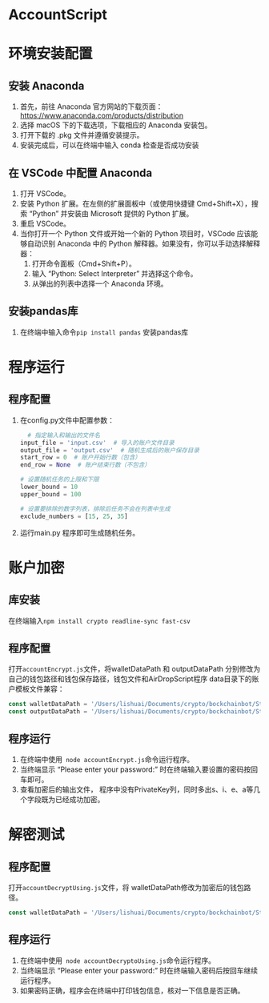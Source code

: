 # AccountScript

# 环境安装配置
## 安装 Anaconda
1. 首先，前往 Anaconda 官方网站的下载页面：https://www.anaconda.com/products/distribution
2. 选择 macOS 下的下载选项，下载相应的 Anaconda 安装包。
3. 打开下载的 .pkg 文件并遵循安装提示。
4. 安装完成后，可以在终端中输入 conda 检查是否成功安装
   
## 在 VSCode 中配置 Anaconda
1. 打开 VSCode。
2. 安装 Python 扩展。在左侧的扩展面板中（或使用快捷键 Cmd+Shift+X），搜索 “Python” 并安装由 Microsoft 提供的 Python 扩展。
3. 重启 VSCode。
4. 当你打开一个 Python 文件或开始一个新的 Python 项目时，VSCode 应该能够自动识别 Anaconda 中的 Python 解释器。如果没有，你可以手动选择解释器：
    1. 打开命令面板（Cmd+Shift+P）。
    2. 输入 “Python: Select Interpreter” 并选择这个命令。
    3. 从弹出的列表中选择一个 Anaconda 环境。

## 安装pandas库
1. 在终端中输入命令`pip install pandas` 安装pandas库

# 程序运行
## 程序配置
1. 在config.py文件中配置参数：
    ``` python
      # 指定输入和输出的文件名
    input_file = 'input.csv'  # 导入的账户文件目录
    output_file = 'output.csv'  # 随机生成后的账户保存目录
    start_row = 0  # 账户开始行数（包含） 
    end_row = None  # 账户结束行数（不包含）
    
    # 设置随机任务的上限和下限
    lower_bound = 10
    upper_bound = 100
    
    # 设置要排除的数字列表，排除后任务不会在列表中生成
    exclude_numbers = [15, 25, 35]
    
    ```

2. 运行main.py 程序即可生成随机任务。





# 账户加密

## 库安装

在终端输入` npm install crypto readline-sync fast-csv `



## 程序配置

打开`accountEncrypt.js`文件，将walletDataPath 和 outputDataPath 分别修改为自己的钱包路径和钱包保存路径，钱包文件和AirDropScript程序 data目录下的账户模板文件兼容：

``` javascript
const walletDataPath = '/Users/lishuai/Documents/crypto/bockchainbot/StkTestWalletData.csv';  // 要加密的钱包路径
const outputDataPath = '/Users/lishuai/Documents/crypto/bockchainbot/StkTestWalletData的副本.csv'; // 加密后的钱包保存路径

```



## 程序运行

1. 在终端中使用` node accountEncrypt.js`命令运行程序。
2. 当终端显示 “Please enter your password:” 时在终端输入要设置的密码按回车即可。
3. 查看加密后的输出文件， 程序中没有PrivateKey列，同时多出s、i、e、a等几个字段既为已经成功加密。



# 解密测试

## 程序配置

打开`accountDecryptUsing.js`文件，将 walletDataPath修改为加密后的钱包路径。

``` javascript
const walletDataPath = '/Users/lishuai/Documents/crypto/bockchainbot/StkTestWalletData的副本.csv'; // 加密后的钱包保存路径
```



## 程序运行

1. 在终端中使用` node accountDecryptoUsing.js`命令运行程序。
2. 当终端显示 “Please enter your password:” 时在终端输入密码后按回车继续运行程序。
3. 如果密码正确，程序会在终端中打印钱包信息，核对一下信息是否正确。
